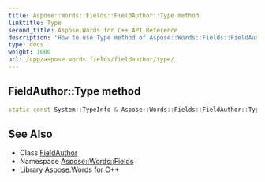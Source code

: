 ```yaml
---
title: Aspose::Words::Fields::FieldAuthor::Type method
linktitle: Type
second_title: Aspose.Words for C++ API Reference
description: 'How to use Type method of Aspose::Words::Fields::FieldAuthor class in C++.'
type: docs
weight: 1000
url: /cpp/aspose.words.fields/fieldauthor/type/
---
```

## FieldAuthor::Type method




```cpp
static const System::TypeInfo & Aspose::Words::Fields::FieldAuthor::Type()
```

## See Also

* Class [FieldAuthor](../)
* Namespace [Aspose::Words::Fields](../../)
* Library [Aspose.Words for C++](../../../)
